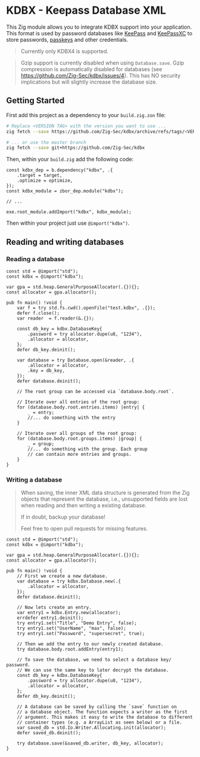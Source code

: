 # KDBX - Keepass Database XML

This Zig module allows you to integrate KDBX support into your application. This format is
used by password databases like [KeePass](https://keepass.info/download.html) and 
[KeePassXC](https://keepassxc.org/) to store passwords, [passkeys](https://fidoalliance.org/passkeys/) 
and other credentials.

> Currently only KDBX4 is supported.

> Gzip support is currently disabled when using `Database.save`. Gzip compression is automatically disabled for databases (see https://github.com/Zig-Sec/kdbx/issues/4). This has NO security implications but will slightly increase the database size.

## Getting Started

First add this project as a dependency to your `build.zig.zon` file:

```bash
# Replace <VERSION TAG> with the version you want to use ...
zig fetch --save https://github.com/Zig-Sec/kdbx/archive/refs/tags/<VERSION TAG>.tar.gz

# ... or use the master branch
zig fetch --save git+https://github.com/Zig-Sec/kdbx
```

Then, within your `build.zig` add the following code:

```zig
const kdbx_dep = b.dependency("kdbx", .{
    .target = target,
    .optimize = optimize,
});
const kdbx_module = zbor_dep.module("kdbx");

// ...

exe.root_module.addImport("kdbx", kdbx_module);
```

Then within your project just use `@import("kdbx")`.

## Reading and writing databases

### Reading a database
```zig
const std = @import("std");
const kdbx = @import("kdbx");

var gpa = std.heap.GeneralPurposeAllocator(.{}){};
const allocator = gpa.allocator();

pub fn main() !void {
    var f = try std.fs.cwd().openFile("test.kdbx", .{});
    defer f.close();
    var reader  = f.reader(&.{});

    const db_key = kdbx.DatabaseKey{
        .password = try allocator.dupe(u8, "1234"),
        .allocator = allocator,
    };
    defer db_key.deinit();

    var database = try Database.open(&reader, .{
        .allocator = allocator,
        .key = db_key,
    });
    defer database.deinit();
    
    // The root group can be accessed via `database.body.root`.
    
    // Iterate over all entries of the root group:
    for (database.body.root.entries.items) |entry| {
        _ = entry;
        //... do something with the entry
    }
    
    // Iterate over all groups of the root group:
    for (database.body.root.groups.items) |group| {
        _ = group;
        //... do something with the group. Each group
        // can contain more entries and groups.
    }
}
```

### Writing a database

> When saving, the inner XML data structure is generated from
> the Zig objects that represent the database, i.e., unsupported
> fields are lost when reading and then writing a existing database.
>
> If in doubt, backup your database!
>
> Feel free to open pull requests for missing features.

```zig
const std = @import("std");
const kdbx = @import("kdbx");

var gpa = std.heap.GeneralPurposeAllocator(.{}){};
const allocator = gpa.allocator();

pub fn main() !void {
    // First we create a new database.
    var database = try kdbx.Database.new(.{
        .allocator = allocator,
    });
    defer database.deinit();
    
    // Now lets create an entry.
    var entry1 = kdbx.Entry.new(allocator);
    errdefer entry1.deinit();
    try entry1.set("Title", "Demo Entry", false);
    try entry1.set("UserName", "max", false);
    try entry1.set("Password", "supersecret", true);
    
    // Then we add the entry to our newly created database.
    try database.body.root.addEntry(entry1);
    
    // To save the database, we need to select a database key/ password.
    // We can use the same key to later decrypt the database.
    const db_key = kdbx.DatabaseKey{
        .password = try allocator.dupe(u8, "1234"),
        .allocator = allocator,
    };
    defer db_key.deinit();
    
    // A database can be saved by calling the `save` function on
    // a database object. The function expects a writer as the first
    // argument. This makes it easy to write the database to different
    // container types (e.g. a ArrayList as seen below) or a file.
    var saved_db = std.Io.Writer.Allocating.init(allocator);
    defer saved_db.deinit();

    try database.save(&saved_db.writer, db_key, allocator);
}
```
